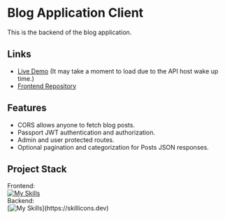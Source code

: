 # Blog Application Client
This is the backend of the blog application.
## Links
* [Live Demo](https://main--guskirb-blog.netlify.app/) (It may take a moment to load due to the API host wake up time.)
* [Frontend Repository](https://github.com/guskirb/blog-clientTOP)
## Features
* CORS allows anyone to fetch blog posts.
* Passport JWT authentication and authorization.
* Admin and user protected routes.
* Optional pagination and categorization for Posts JSON responses.
## Project Stack
Frontend: <br>
[![My Skills](https://skillicons.dev/icons?i=ts,css,react,vite)](https://skillicons.dev)<br>
Backend: <br>
[![My Skills](https://skillicons.dev/icons?i=ts,nodejs,express,mongodb,)](https://skillicons.dev)
